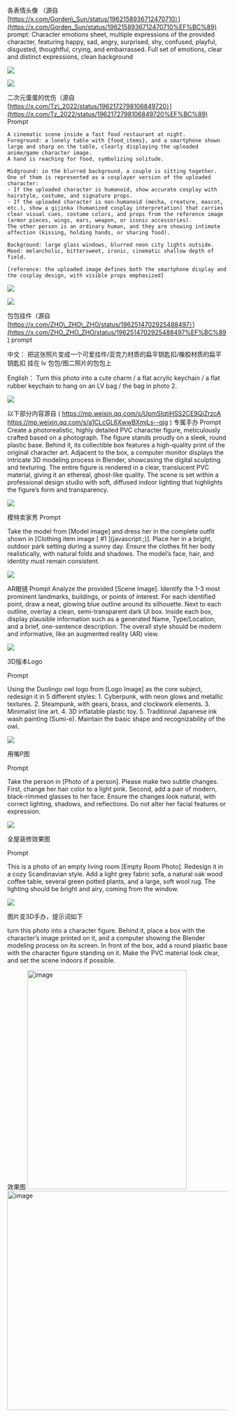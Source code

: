 各表情头像 （源自 [https://x.com/Gorden\_Sun/status/1962158936712470710）](https://x.com/Gorden_Sun/status/1962158936712470710%EF%BC%89)
prompt:
Character emotions sheet, multiple expressions of the provided character, featuring happy, sad, angry, surprised, shy, confused, playful, disgusted, thoughtful, crying, and embarrassed. Full set of emotions, clear and distinct expressions, clean background



&#x20;

![](https://emydaglj80.feishu.cn/space/api/box/stream/download/asynccode/?code=YTFkNTlhOWYxNWQxN2FlZjJiYTMxY2FmMWU4YjZhZjlfU2xLbmR4Qk1JdkhkOEtHT3Ywa0hNTnl3d04yY3l1SjRfVG9rZW46T0o0SmJXQVpyb0RDRUl4Y3hlZGNCZ1ZtbjdiXzE3NTY4NjQ3NDc6MTc1Njg2ODM0N19WNA)





&#x20;

![](https://emydaglj80.feishu.cn/space/api/box/stream/download/asynccode/?code=MWM0MTZmNGM4MzMzNGI0NzcyOTBmMTNmNjZiMGZkMWNfWXYwQXhxVzF4Rmt0ZjN3NmhBQjVPRmFDVndsWjM3MnVfVG9rZW46VTljdWJzY2JWbzd3NVN4Vk9KV2M2SGdybktlXzE3NTY4NjQ3NDc6MTc1Njg2ODM0N19WNA)

二次元蛋蛋的忧伤（源自 [https://x.com/Tz\_2022/status/1962172798106849720）](https://x.com/Tz_2022/status/1962172798106849720%EF%BC%89)
Prompt

```plaintext
A cinematic scene inside a fast food restaurant at night.  
Foreground: a lonely table with {food_items}, and a smartphone shown large and sharp on the table, clearly displaying the uploaded anime/game character image.  
A hand is reaching for food, symbolizing solitude.  

Midground: in the blurred background, a couple is sitting together.  
One of them is represented as a cosplayer version of the uploaded character:  
- If the uploaded character is humanoid, show accurate cosplay with hairstyle, costume, and signature props.  
- If the uploaded character is non-humanoid (mecha, creature, mascot, etc.), show a gijinka (humanized cosplay interpretation) that carries clear visual cues, costume colors, and props from the reference image (armor pieces, wings, ears, weapon, or iconic accessories).  
The other person is an ordinary human, and they are showing intimate affection (kissing, holding hands, or sharing food).  

Background: large glass windows, blurred neon city lights outside.  
Mood: melancholic, bittersweet, ironic, cinematic shallow depth of field.  

[reference: the uploaded image defines both the smartphone display and the cosplay design, with visible props emphasized]  
```



&#x20;

![](https://emydaglj80.feishu.cn/space/api/box/stream/download/asynccode/?code=YTQ3MzA3MzBhNDk3YzM1Y2E0ZTY4YzhjZDg2YjBmNTVfSjJQUm5aRmJPWWdjUHJwRHFocWl2U1RqSGtjcURuNDNfVG9rZW46VWk3UmJUVng3b0xJYXR4WXdqUmNiUDNDbjZlXzE3NTY4NjQ3NDc6MTc1Njg2ODM0N19WNA)





&#x20;

![](https://emydaglj80.feishu.cn/space/api/box/stream/download/asynccode/?code=MDk2NjEwYzJhOGJlOTNlYTMyMDY0ZTU2MWMxMmFlMzBfVUNONFA3SWJCYm13a0tPSmFNM2V0MVZRUmdSazdyYXlfVG9rZW46T3AybWJJMUQ1b25lcXZ4clZlV2NYMUp3bjFjXzE3NTY4NjQ3NDc6MTc1Njg2ODM0N19WNA)

包包挂件（源自 [https://x.com/ZHO\_ZHO\_ZHO/status/1962514702925488497）](https://x.com/ZHO_ZHO_ZHO/status/1962514702925488497%EF%BC%89)
prompt

中文：
把这张照片变成一个可爱挂件/亚克力材质的扁平钥匙扣/橡胶材质的扁平钥匙扣 挂在 lv 包包/图二照片的包包上

English：
Turn this photo into a cute charm / a flat acrylic keychain / a flat rubber keychain to hang on an LV bag / the bag in photo 2.



&#x20;

![](https://emydaglj80.feishu.cn/space/api/box/stream/download/asynccode/?code=OWEyOGE5M2E4MjQ3Njg1MmFkNThmOThhMzhhNTU1MzhfNXM5czhEV0w0cFJqZFN0RmtPd0NwaXBkMUpoS01VS0lfVG9rZW46R2t0cGJ3U09yb1I2dUF4WnVEZWNzOE1abk95XzE3NTY4NjQ3NDc6MTc1Njg2ODM0N19WNA)

以下部分内容源自
( <https://mp.weixin.qq.com/s/UpmSIqtiHSS2CE9QjZrzcA>
<https://mp.weixin.qq.com/s/a1CLcGL6XwwBXmjLs--qjg>
)
专属手办
Prompt
Create a photorealistic, highly detailed PVC character figure, meticulously crafted based on a photograph. The figure stands proudly on a sleek, round plastic base. Behind it, its collectible box features a high-quality print of the original character art. Adjacent to the box, a computer monitor displays the intricate 3D modeling process in Blender, showcasing the digital sculpting and texturing. The entire figure is rendered in a clear, translucent PVC material, giving it an ethereal, ghost-like quality. The scene is set within a professional design studio with soft, diffused indoor lighting that highlights the figure’s form and transparency.



&#x20;

![](https://emydaglj80.feishu.cn/space/api/box/stream/download/asynccode/?code=Y2FmNjAyNDI1NzQ2NDdlMjdhYjgwMzAyYWE4N2YxZDhfM3BtaXpxVDBMUExvakdQdGw0WG8yczlDYzdrRWVHWVZfVG9rZW46Wkd3NmJ3ZzRkbzZWalB4NWRnbWNERmFWblk0XzE3NTY4NjQ3NDc6MTc1Njg2ODM0N19WNA)

模特卖家秀
Prompt

Take the model from \[Model image] and dress her in the complete outfit shown in \[Clothing item image \[ #1 ]\(javascript:;)]. Place her in a bright, outdoor park setting during a sunny day. Ensure the clothes fit her body realistically, with natural folds and shadows. The model’s face, hair, and identity must remain consistent.



&#x20;

![](https://emydaglj80.feishu.cn/space/api/box/stream/download/asynccode/?code=ODczYTM3MmE4ZjBhZjk5MmM5YjM1MTIwNjJiM2FhMDZfMGl4UXdIVG9Ld1BrZlZzeDJHUllnNmFWd21HbDJ3OXVfVG9rZW46UGVhVWJ3UEY5b2hETE14em40R2M4Z0lPbmdGXzE3NTY4NjQ3NDc6MTc1Njg2ODM0N19WNA)

AR眼镜
Prompt
Analyze the provided \[Scene Image]. Identify the 1-3 most prominent landmarks, buildings, or points of interest. For each identified point, draw a neat, glowing blue outline around its silhouette. Next to each outline, overlay a clean, semi-transparent dark UI box. Inside each box, display plausible information such as a generated Name, Type/Location, and a brief, one-sentence description. The overall style should be modern and informative, like an augmented reality (AR) view.



&#x20;

![](https://emydaglj80.feishu.cn/space/api/box/stream/download/asynccode/?code=ODIzN2I2ODY1YzZkMDMzMWE3ODgzYTJiOTI4YTdkMTRfcjlIWGxOTHNZZEhhd2EyRnlwa3lmWWh2dFRVU2d3UEJfVG9rZW46QWhtSWJYMEpWbzlqWEV4TDRXOGNCMUJJbk1iXzE3NTY4NjQ3NDc6MTc1Njg2ODM0N19WNA)

3D版本Logo

Prompt

Using the Duolingo owl logo from \[Logo Image] as the core subject, redesign it in 5 different styles: 1. Cyberpunk, with neon glows and metallic textures. 2. Steampunk, with gears, brass, and clockwork elements. 3. Minimalist line art. 4. 3D inflatable plastic toy. 5. Traditional Japanese ink wash painting (Sumi-e). Maintain the basic shape and recognizability of the owl.



&#x20;

![](https://emydaglj80.feishu.cn/space/api/box/stream/download/asynccode/?code=M2I1Y2Y1NWVlOTk2ODFjNjYwZDU0M2FmN2Y1YTgyYmJfRFhNS0E5dW5GOWpmckNSQkFsRVEzZGNxMVprUEtER0pfVG9rZW46TWpPc2JCYURrb01hMGt4c2RVNmM2TnJublRlXzE3NTY4NjQ3NDc6MTc1Njg2ODM0N19WNA)

用嘴P图

Prompt

Take the person in \[Photo of a person]. Please make two subtle changes. First, change her hair color to a light pink. Second, add a pair of modern, black-rimmed glasses to her face. Ensure the changes look natural, with correct lighting, shadows, and reflections. Do not alter her facial features or expression.



&#x20;

![](https://emydaglj80.feishu.cn/space/api/box/stream/download/asynccode/?code=NzkyMzUxOGU1ZGFkZTlhNTIwMWZiM2QyMTUyYTFiNThfUGdjQ1ROVEJOUFBQUHVOb1ZTaU9RaUpIVjhRY3hqSjVfVG9rZW46UU05MGJZUW9UbzBlbEV4VXpCZ2N3dFBnbm5nXzE3NTY4NjQ3NDc6MTc1Njg2ODM0N19WNA)

全屋装修效果图

Prompt

This is a photo of an empty living room \[Empty Room Photo]. Redesign it in a cozy Scandinavian style. Add a light grey fabric sofa, a natural oak wood coffee table, several green potted plants, and a large, soft wool rug. The lighting should be bright and airy, coming from the window.




&#x20;

![](https://emydaglj80.feishu.cn/space/api/box/stream/download/asynccode/?code=ZjkyZTQyN2QwNjM3NDA5OGVkZTY3ODUzMTdiNDA2Y2RfRHA1Q0NHZmVSTkZJVWtqSjd0TFZyR0FHbmFTYUFWdExfVG9rZW46UHBWTWJ3a1k1bzhTbDR4TmllbGNKV0hnbnJjXzE3NTY4NjQ3NDc6MTc1Njg2ODM0N19WNA)


图片变3D手办，提示词如下

turn this photo into a character figure. Behind it, place a box with the character’s image printed on it, and a computer showing the Blender modeling process on its screen. In front of the box, add a round plastic base with the character figure standing on it. Make the PVC material look clear, and set the scene indoors if possible.

效果图
<img width="364" height="500" alt="image" src="https://github.com/user-attachments/assets/1cf6b95f-0402-4db7-95b9-6dfd9b55f890" />
<img width="649" height="500" alt="image" src="https://github.com/user-attachments/assets/c689cd7c-f1f7-42f1-bb0b-1751b4926915" />


&#x20;
